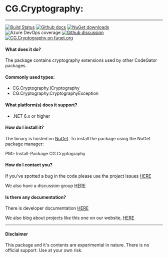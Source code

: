 # CG.Cryptography: 
---
[![Build Status](https://dev.azure.com/codegator/CG.Cryptography/_apis/build/status/CodeGator.CG.Cryptography?branchName=main)](https://dev.azure.com/codegator/CG.Cryptography/_build/latest?definitionId=89&branchName=main)
[![Github docs](https://img.shields.io/static/v1?label=Documentation&message=online&color=blue)](https://codegator.github.io/CG.Cryptography/index.html)
[![NuGet downloads](https://img.shields.io/nuget/dt/CG.Cryptography.svg?style=flat)](https://nuget.org/packages/CG.Cryptography)
![Azure DevOps coverage](https://img.shields.io/azure-devops/coverage/codegator/CG.Cryptography/89)
[![Github discussion](https://img.shields.io/badge/Discussion-online-blue)](https://github.com/CodeGator/CG.Cryptography/discussions)
[![CG.Cryptography on fuget.org](https://www.fuget.org/packages/CG.Cryptography/badge.svg)](https://www.fuget.org/packages/CG.Cryptography)

#### What does it do?
The package contains cryptography extensions used by other CodeGator packages.

#### Commonly used types:
* CG.Cryptography.ICryptography
* CG.Cryptography.CryptographyException

#### What platform(s) does it support?
* .NET 6.x or higher

#### How do I install it?
The binary is hosted on [NuGet](https://www.nuget.org/packages/CG.Cryptography/). To install the package using the NuGet package manager:

PM> Install-Package CG.Cryptography

#### How do I contact you?
If you've spotted a bug in the code please use the project Issues [HERE](https://github.com/CodeGator/CG.Cryptography/issues)

We also have a discussion group [HERE](https://github.com/CodeGator/CG.Cryptography/discussions)

#### Is there any documentation?
There is developer documentation [HERE](https://codegator.github.io/CG.Cryptography/)

We also blog about projects like this one on our website, [HERE](http://www.codegator.com)

---

#### Disclaimer
This package and it's contents are experimental in nature. There is no official support. Use at your own risk.